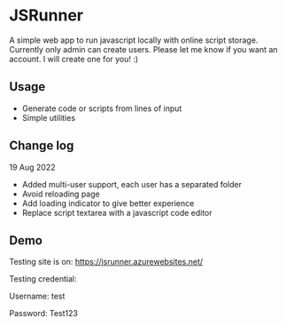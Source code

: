 # JSRunner

A simple web app to run javascript locally with online script storage. Currently only admin can create users. Please let me know if you want an account. I will create one for you! :)

## Usage

- Generate code or scripts from lines of input
- Simple utilities

## Change log

19 Aug 2022 
- Added multi-user support, each user has a separated folder
- Avoid reloading page
- Add loading indicator to give better experience
- Replace script textarea with a javascript code editor

## Demo

Testing site is on: https://jsrunner.azurewebsites.net/

Testing credential:

Username: test

Password: Test123
